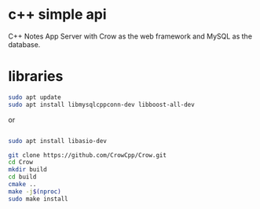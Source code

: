 # c++ simple api

C++ Notes App Server with Crow as the web framework and MySQL as the database.

# libraries

```bash
sudo apt update
sudo apt install libmysqlcppconn-dev libboost-all-dev
```

or

```bash

sudo apt install libasio-dev

git clone https://github.com/CrowCpp/Crow.git
cd Crow
mkdir build
cd build
cmake ..
make -j$(nproc)
sudo make install

```
